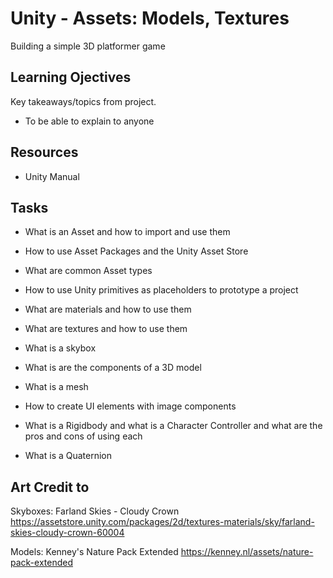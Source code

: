 # Unity - Assets: Models, Textures

Building a simple 3D platformer game

## Learning Ojectives

Key takeaways/topics from project.

* To be able to explain to anyone

## Resources

* Unity Manual

## Tasks

* What is an Asset and how to import and use them

* How to use Asset Packages and the Unity Asset Store

* What are common Asset types

* How to use Unity primitives as placeholders to prototype a project

* What are materials and how to use them

* What are textures and how to use them

* What is a skybox

* What is are the components of a 3D model

* What is a mesh

* How to create UI elements with image components

* What is a Rigidbody and what is a Character Controller and what are the pros and cons of using each

* What is a Quaternion

## Art Credit to

Skyboxes: Farland Skies - Cloudy Crown <https://assetstore.unity.com/packages/2d/textures-materials/sky/farland-skies-cloudy-crown-60004>

Models: Kenney's Nature Pack Extended <https://kenney.nl/assets/nature-pack-extended>
